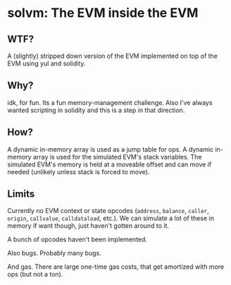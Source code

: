 # solvm: The EVM inside the EVM

## WTF?
A (slightly) stripped down version of the EVM implemented on top of the EVM using yul and solidity.

## Why?
idk, for fun. Its a fun memory-management challenge. Also I've always wanted scripting in solidity and this is a step in that direction.

## How?
A dynamic in-memory array is used as a jump table for ops. A dynamic in-memory array is used for the simulated EVM's stack variables. The simulated EVM's memory is held at a moveable offset and can move if needed (unlikely unless stack is forced to move).

## Limits
Currently no EVM context or state opcodes (`address`, `balance`, `caller`, `origin`, `callvalue`, `calldataload`, etc.). We can simulate a lot of these in memory if want though, just haven't gotten around to it.

A bunch of opcodes haven't been implemented.

Also bugs. Probably many bugs.

And gas. There are large one-time gas costs, that get amortized with more ops (but not a ton).